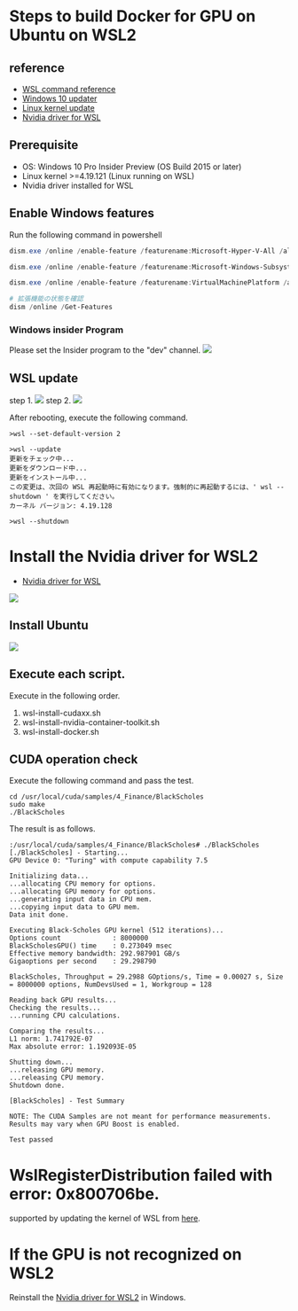 # Steps to build Docker for GPU on Ubuntu on WSL2
## reference
- [WSL command reference](https://docs.microsoft.com/ja-jp/windows/wsl/reference)
- [Windows 10 updater](https://www.microsoft.com/ja-jp/software-download/windows10)
- [Linux kernel update](https://docs.microsoft.com/ja-jp/windows/wsl/wsl2-kernel#download-the-linux-kernel-update-package)
- [Nvidia driver for WSL](https://developer.nvidia.com/cuda/wsl/download)

## Prerequisite
- OS: Windows 10 Pro Insider Preview (OS Build 2015 or later)
- Linux kernel >=4.19.121 (Linux running on WSL)
- Nvidia driver installed for WSL


## Enable Windows features
Run the following command in powershell
```powershell
dism.exe /online /enable-feature /featurename:Microsoft-Hyper-V-All /all /norestart

dism.exe /online /enable-feature /featurename:Microsoft-Windows-Subsystem-Linux /all /norestart

dism.exe /online /enable-feature /featurename:VirtualMachinePlatform /all /norestart

# 拡張機能の状態を確認
dism /online /Get-Features
```

### Windows insider Program

Please set the Insider program to the "dev" channel.
![](./images/win_insider.png)

## WSL update

step 1.
![](./images/win_update1.png)
step 2.
![](./images/win_update2.png)

After rebooting, execute the following command.

```
>wsl --set-default-version 2

>wsl --update
更新をチェック中...
更新をダウンロード中...
更新をインストール中...
この変更は、次回の WSL 再起動時に有効になります。強制的に再起動するには、' wsl --shutdown ' を実行してください。
カーネル バージョン: 4.19.128

>wsl --shutdown
```

# Install the Nvidia driver for WSL2
- [Nvidia driver for WSL](https://developer.nvidia.com/cuda/wsl)

![](./images/nvidia_install.png)

## Install Ubuntu

![](./images/ubuntu_install.png)

## Execute each script.
Execute in the following order.

1. wsl-install-cudaxx.sh
1. wsl-install-nvidia-container-toolkit.sh
1. wsl-install-docker.sh


## CUDA operation check
Execute the following command and pass the test.
```
cd /usr/local/cuda/samples/4_Finance/BlackScholes
sudo make
./BlackScholes
```
The result is as follows.
```
:/usr/local/cuda/samples/4_Finance/BlackScholes# ./BlackScholes
[./BlackScholes] - Starting...
GPU Device 0: "Turing" with compute capability 7.5

Initializing data...
...allocating CPU memory for options.
...allocating GPU memory for options.
...generating input data in CPU mem.
...copying input data to GPU mem.
Data init done.

Executing Black-Scholes GPU kernel (512 iterations)...
Options count             : 8000000
BlackScholesGPU() time    : 0.273049 msec
Effective memory bandwidth: 292.987901 GB/s
Gigaoptions per second    : 29.298790

BlackScholes, Throughput = 29.2988 GOptions/s, Time = 0.00027 s, Size = 8000000 options, NumDevsUsed = 1, Workgroup = 128

Reading back GPU results...
Checking the results...
...running CPU calculations.

Comparing the results...
L1 norm: 1.741792E-07
Max absolute error: 1.192093E-05

Shutting down...
...releasing GPU memory.
...releasing CPU memory.
Shutdown done.

[BlackScholes] - Test Summary

NOTE: The CUDA Samples are not meant for performance measurements. Results may vary when GPU Boost is enabled.

Test passed
```

# WslRegisterDistribution failed with error: 0x800706be.


supported by updating the kernel of WSL from [here](https://wslstorestorage.blob.core.windows.net/wslblob/wsl_update_x64.msi).

# If the GPU is not recognized on WSL2

Reinstall the [Nvidia driver for WSL2](https://developer.nvidia.com/cuda/wsl/download) in Windows.
